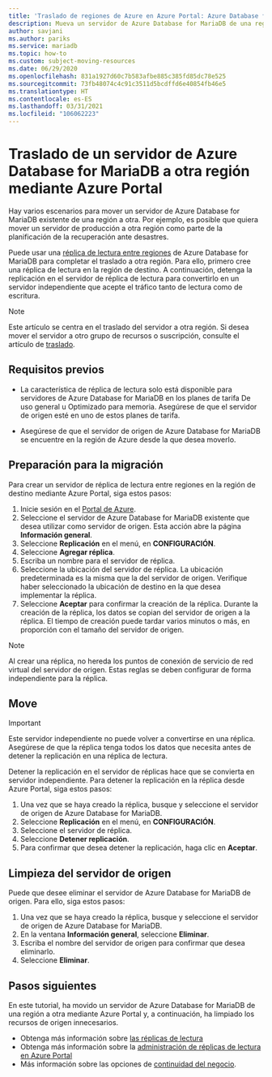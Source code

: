 ```yaml
---
title: 'Traslado de regiones de Azure en Azure Portal: Azure Database for MariaDB'
description: Mueva un servidor de Azure Database for MariaDB de una región de Azure a otra mediante una réplica de lectura y Azure Portal.
author: savjani
ms.author: pariks
ms.service: mariadb
ms.topic: how-to
ms.custom: subject-moving-resources
ms.date: 06/29/2020
ms.openlocfilehash: 831a1927d60c7b583afbe885c385fd85dc78e525
ms.sourcegitcommit: 73fb48074c4c91c3511d5bcdffd6e40854fb46e5
ms.translationtype: HT
ms.contentlocale: es-ES
ms.lasthandoff: 03/31/2021
ms.locfileid: "106062223"
---
```

# <a name="move-an-azure-database-for-mariadb-server-to-another-region-by-using-the-azure-portal"></a>Traslado de un servidor de Azure Database for MariaDB a otra región mediante Azure Portal

Hay varios escenarios para mover un servidor de Azure Database for MariaDB existente de una región a otra. Por ejemplo, es posible que quiera mover un servidor de producción a otra región como parte de la planificación de la recuperación ante desastres.

Puede usar una [réplica de lectura entre regiones](concepts-read-replicas.md#cross-region-replication) de Azure Database for MariaDB para completar el traslado a otra región. Para ello, primero cree una réplica de lectura en la región de destino. A continuación, detenga la replicación en el servidor de réplica de lectura para convertirlo en un servidor independiente que acepte el tráfico tanto de lectura como de escritura. 

> [!NOTE]
> Este artículo se centra en el traslado del servidor a otra región. Si desea mover el servidor a otro grupo de recursos o suscripción, consulte el artículo de [traslado](../azure-resource-manager/management/move-resource-group-and-subscription.md). 

## <a name="prerequisites"></a>Requisitos previos

- La característica de réplica de lectura solo está disponible para servidores de Azure Database for MariaDB en los planes de tarifa De uso general u Optimizado para memoria. Asegúrese de que el servidor de origen esté en uno de estos planes de tarifa.

- Asegúrese de que el servidor de origen de Azure Database for MariaDB se encuentre en la región de Azure desde la que desea moverlo.

## <a name="prepare-to-move"></a>Preparación para la migración

Para crear un servidor de réplica de lectura entre regiones en la región de destino mediante Azure Portal, siga estos pasos:

1. Inicie sesión en el [Portal de Azure](https://portal.azure.com/).
1. Seleccione el servidor de Azure Database for MariaDB existente que desea utilizar como servidor de origen. Esta acción abre la página **Información general**.
1. Seleccione **Replicación** en el menú, en **CONFIGURACIÓN**.
1. Seleccione **Agregar réplica**.
1. Escriba un nombre para el servidor de réplica.
1. Seleccione la ubicación del servidor de réplica. La ubicación predeterminada es la misma que la del servidor de origen. Verifique haber seleccionado la ubicación de destino en la que desea implementar la réplica.
1. Seleccione **Aceptar** para confirmar la creación de la réplica. Durante la creación de la réplica, los datos se copian del servidor de origen a la réplica. El tiempo de creación puede tardar varios minutos o más, en proporción con el tamaño del servidor de origen.

>[!NOTE]
> Al crear una réplica, no hereda los puntos de conexión de servicio de red virtual del servidor de origen. Estas reglas se deben configurar de forma independiente para la réplica.

## <a name="move"></a>Move

> [!IMPORTANT]
> Este servidor independiente no puede volver a convertirse en una réplica.
> Asegúrese de que la réplica tenga todos los datos que necesita antes de detener la replicación en una réplica de lectura.

Detener la replicación en el servidor de réplicas hace que se convierta en servidor independiente. Para detener la replicación en la réplica desde Azure Portal, siga estos pasos:

1. Una vez que se haya creado la réplica, busque y seleccione el servidor de origen de Azure Database for MariaDB. 
1. Seleccione **Replicación** en el menú, en **CONFIGURACIÓN**.
1. Seleccione el servidor de réplica.
1. Seleccione **Detener replicación**.
1. Para confirmar que desea detener la replicación, haga clic en **Aceptar**.

## <a name="clean-up-source-server"></a>Limpieza del servidor de origen

Puede que desee eliminar el servidor de Azure Database for MariaDB de origen. Para ello, siga estos pasos:

1. Una vez que se haya creado la réplica, busque y seleccione el servidor de origen de Azure Database for MariaDB.
1. En la ventana **Información general**, seleccione **Eliminar**.
1. Escriba el nombre del servidor de origen para confirmar que desea eliminarlo.
1. Seleccione **Eliminar**.

## <a name="next-steps"></a>Pasos siguientes

En este tutorial, ha movido un servidor de Azure Database for MariaDB de una región a otra mediante Azure Portal y, a continuación, ha limpiado los recursos de origen innecesarios. 

- Obtenga más información sobre [las réplicas de lectura](concepts-read-replicas.md)
- Obtenga más información sobre la [administración de réplicas de lectura en Azure Portal](howto-read-replicas-portal.md)
- Más información sobre las opciones de [continuidad del negocio](concepts-business-continuity.md).